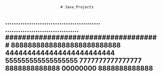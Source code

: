                              # Java_Projects
............................................
..................................
#####################################
88888888888888888888888888
4444444444444444444444444
555555555555555555
7777777777777777
8888888888888
00000000
8888888888888
----------------------
